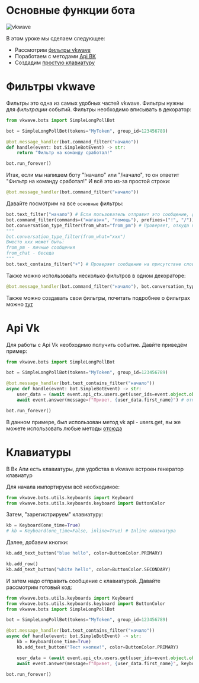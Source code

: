 # Основные функции бота

![vkwave](https://user-images.githubusercontent.com/28061158/75329873-7f738200-5891-11ea-9565-fd117ea4fc9e.jpg)

В этом уроке мы сделаем следующее:
+ Расcмотрим [фильтры vkwave](#Фильтры-vkwave)
+ Поработаем с методами [Api ВК](#Api-Vk)
+ Создадим [простую клавиатуру](#Клавиатуры)

# Фильтры vkwave
Фильтры это одна из самых удобных частей vkwave.
Фильтры нужны для _фильтрации_ событий.
Фильтры необходимо вписывать в декоратор:

```python
from vkwave.bots import SimpleLongPollBot

bot = SimpleLongPollBot(tokens="MyToken", group_id=123456789)

@bot.message_handler(bot.command_filter("начало"))
def handle(event: bot.SimpleBotEvent) -> str:
    return "Фильтр на команду сработал!"

bot.run_forever()
```

Итак, если мы напишем боту "!начало" или "/начало", то он ответит "Фильтр на команду сработал!" И всё это из-за простой строки:

```python
@bot.message_handler(bot.command_filter("начало"))
```

Давайте посмотрим на все `основные` фильтры:
```python
bot.text_filter("начало") # Если пользователь отправит это сообщение, фильтр сработает
bot.command_filter(commands=("магазин", "помощь"), prefixes=("!", "/")) # Если пользователь отправит сообщение !магазин или /магазин или /помощь и так далее, фильтр сработает
bot.conversation_type_filter(from_what="from_pm") # Проверяет, откуда пришло сообщение
"""
bot.conversation_type_filter(from_what="xxx")
Вместо xxx может быть:
from_pm - личные сообщения
from_chat - беседа
"""
bot.text_contains_filter("+") # Проверяет сообщение на присутствие слова
```

Также можно использовать несколько фильтров в одном декораторе:
```python
@bot.message_handler(bot.command_filter("начало"), bot.conversation_type_filter(from_what="from_chat"))
```

Также можно создавать свои фильтры, почитать подробнее о фильтрах можно [тут](https://github.com/fscdev/vkwave/blob/master/docs/bots/filters.md#создание-своих-фильтров)

# Api Vk

Для работы с Api Vk необходимо получить событие.
Давйте приведём пример:
```python
from vkwave.bots import SimpleLongPollBot

bot = SimpleLongPollBot(tokens="MyToken", group_id=123456789)

@bot.message_handler(bot.text_contains_filter("начало"))
async def handle(event: bot.SimpleBotEvent) -> str:
    user_data = (await event.api_ctx.users.get(user_ids=event.object.object.message.peer_id)).response[0] # обращаемся к апи
    await event.answer(message=f"Привет, {user_data.first_name}") # отправляем сообщение

bot.run_forever()
```

В данном примере, был использован метод vk api - users.get, вы же можете использовать любые методы [отсюда](https://vk.com/dev/methods)

# Клавиатуры

В Вк Апи есть клавиатуры, для удобства в vkwave встроен генератор клавиатур

Для начала импортируем всё необходимое:

```python
from vkwave.bots.utils.keyboards import Keyboard
from vkwave.bots.utils.keyboards.keyboard import ButtonColor
```

Затем, "зарегистрируем" клавиатуру:

```python
kb = Keyboard(one_time=True)
# kb = Keyboard(one_time=False, inline=True) # Inline клавиатура
```

Далее, добавим кнопки:
```python
kb.add_text_button("blue hello", color=ButtonColor.PRIMARY)

kb.add_row()
kb.add_text_button("white hello", color=ButtonColor.SECONDARY)
```
И затем надо отправить сообщение с клавиатурой. Давайте рассмотрим готовый код:

```python
from vkwave.bots.utils.keyboards import Keyboard
from vkwave.bots.utils.keyboards.keyboard import ButtonColor
from vkwave.bots import SimpleLongPollBot

bot = SimpleLongPollBot(tokens="MyToken", group_id=123456789)

@bot.message_handler(bot.text_contains_filter("начало"))
async def handle(event: bot.SimpleBotEvent) -> str:
    kb = Keyboard(one_time=True)
    kb.add_text_button("Тест кнопки!", color=ButtonColor.PRIMARY)

    user_data = (await event.api_ctx.users.get(user_ids=event.object.object.message.peer_id)).response[0] # обращаемся к апи
    await event.answer(message=f"Привет, {user_data.first_name}", keyboard=kb.get_keyboard()) # отправляем сообщение

bot.run_forever()
```
